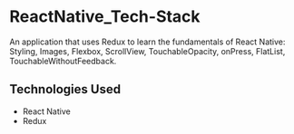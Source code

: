 # ReactNative_Tech-Stack
 An application that uses Redux to learn the fundamentals of React Native: Styling, Images, Flexbox, ScrollView, TouchableOpacity, onPress, FlatList, TouchableWithoutFeedback.

## Technologies Used
- React Native
- Redux

